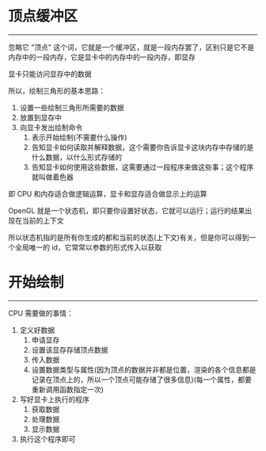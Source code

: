 # 顶点缓冲区
---

忽略它 "顶点" 这个词，它就是一个缓冲区，就是一段内存罢了，区别只是它不是内存中的一段内存，它是显卡中的内存中的一段内存，即显存

显卡只能访问显存中的数据

所以，绘制三角形的基本思路：
1. 设置一些绘制三角形所需要的数据
2. 放置到显存中
3. 向显卡发出绘制命令
	1. 表示开始绘制(不需要什么操作)
	2. 告知显卡如何读取并解释数据，这个需要你告诉显卡这块内存中存储的是什么数据，以什么形式存储的
	3. 告知显卡如何使用这些数据，这需要通过一段程序来做这些事；这个程序就叫做着色器

即 CPU 和内存适合做逻辑运算，显卡和显存适合做显示上的运算

OpenGL 就是一个状态机，即只要你设置好状态，它就可以运行；运行的结果出现在当前的上下文

所以状态机指的是所有你生成的都和当前的状态(上下文)有关，但是你可以得到一个全局唯一的 id，它常常以参数的形式传入以获取

# 开始绘制
---

CPU 需要做的事情：
1. 定义好数据
	1. 申请显存
	2. 设置该显存存储顶点数据
	3. 传入数据
	4. 设置数据类型与属性(因为顶点的数据并非都是位置，渲染的各个信息都是记录在顶点上的，所以一个顶点可能存储了很多信息)(每一个属性，都要重新调用函数指定一次)
2. 写好显卡上执行的程序
	1. 获取数据
	2. 处理数据
	3. 显示数据
3. 执行这个程序即可